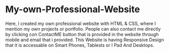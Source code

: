 # My-own-Professional-Website
Here, I created my own professional website with HTML &amp;  CSS,  where I mention my own projects or portfolio.
People can also contact  me directly by clicking con ContactME button that is provided in the website through mobile and email that i provided.
This Website is having Responsive Design that it is accessable on Smart Phones, Tablests or I Pad And Desktops.
